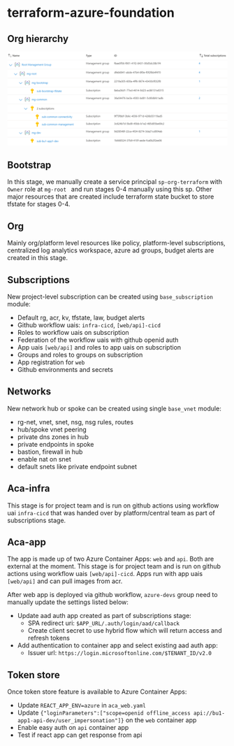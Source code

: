 # terraform-azure-foundation

## Org hierarchy

![Alt text](images/org_hierarchy.png)

## Bootstrap
In this stage, we manually create a service principal ```sp-org-terraform``` with ```Owner``` role at ```mg-root ``` and run stages 0-4 manually using this sp. Other major resources that are created include terraform state bucket to store tfstate for stages 0-4.

## Org
Mainly org/platform level resources like policy, platform-level subscriptions, centralized log analytics workspace, azure ad groups, budget alerts are created in this stage. 

## Subscriptions
New project-level subscription can be created using ```base_subscription``` module:
- Default rg, acr, kv, tfstate, law, budget alerts
- Github workflow uais: ```infra-cicd```, ```[web/api]-cicd```
- Roles to workflow uais on subscription
- Federation of the workflow uais with github openid auth
- App uais ```[web/api]``` and roles to app uais on subscription 
- Groups and roles to groups on subscription
- App registration for ```web```
- Github environments and secrets

## Networks
New network hub or spoke can be created using single ```base_vnet``` module:
- rg-net, vnet, snet, nsg, nsg rules, routes
- hub/spoke vnet peering
- private dns zones in hub
- private endpoints in spoke 
- bastion, firewall in hub
- enable nat on snet
- default snets like private endpoint subnet

## Aca-infra
This stage is for project team and is run on github actions using workflow uai ```infra-cicd``` that was handed over by platform/central team as part of subscriptions stage.

## Aca-app
The app is made up of two Azure Container Apps: ```web``` and ```api```. Both are external at the moment. This stage is for project team and is run on github actions using workflow uais ```[web/api]-cicd```. Apps run with app uais ```[web/api]``` and can pull images from acr. 

After web app is deployed via github workflow, ```azure-devs``` group need to manually update the settings listed below:
- Update aad auth app created as part of subscriptions stage:
    - SPA redirect uri: ```$APP_URL/.auth/login/aad/callback```
    - Create client secret to use hybrid flow which will return access and refresh tokens
- Add authentication to container app and select existing aad auth app:
    - Issuer url: ```https://login.microsoftonline.com/$TENANT_ID/v2.0```

## Token store
Once token store feature is available to Azure Container Apps:
- Update ```REACT_APP_ENV=azure``` in ```aca_web.yaml```
- Update ```{"loginParameters":["scope=openid offline_access api://bu1-app1-api-dev/user_impersonation"]}``` on the ```web``` container app
- Enable easy auth on ```api``` container app
- Test if react app can get response from api